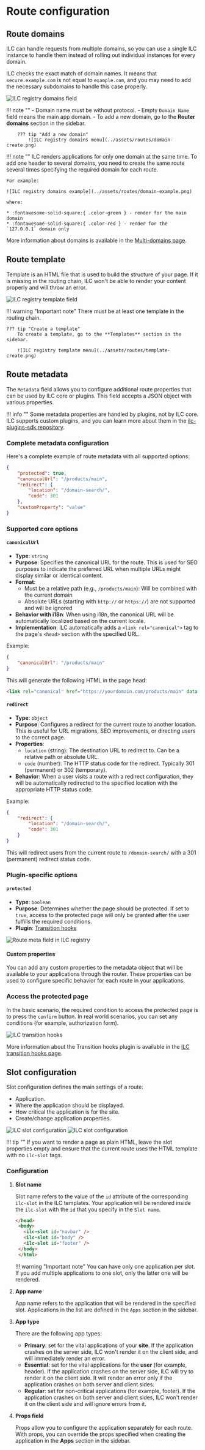 # Route configuration

## Route domains

ILC can handle requests from multiple domains, so you can use a single ILC instance to handle them instead of rolling out individual instances for every domain.

ILC checks the exact match of domain names. It means that `secure.example.com` is not equal to `example.com`, and you may need to add the necessary subdomains to handle this case properly.

![ILC registry domains field](../assets/routes/domain-field.png)

!!! note ""
    - Domain name must be without protocol.
    - Empty `Domain Name` field means the main app domain.
    - To add a new domain, go to the **Router domains** section in the sidebar.
        
        ??? tip "Add a new domain"
            ![ILC registry domains menu](../assets/routes/domain-create.png)

!!! note ""
    ILC renders applications for only one domain at the same time. To add one header to several domains, you need to create the same route several times specifying the required domain for each route.

    For example:

    ![ILC registry domains example](../assets/routes/domain-example.png)

    where:

    * :fontawesome-solid-square:{ .color-green } - render for the main domain
    * :fontawesome-solid-square:{ .color-red } - render for the `127.0.0.1` domain only

More information about domains is available in the [Multi-domains page](../multi-domains.md).

## Route template

Template is an HTML file that is used to build the structure of your page. If it is missing in the routing chain, ILC won't be able to render your content properly and will throw an error.

![ILC registry template field](../assets/routes/template-field.png)

!!! warning "Important note"
    There must be at least one template in the routing chain.

    ??? tip "Create a template"
        To create a template, go to the **Templates** section in the sidebar.

        ![ILC registry template menu](../assets/routes/template-create.png)

## Route metadata

The `Metadata` field allows you to configure additional route properties that can be used by ILC core or plugins. This field accepts a JSON object with various properties.

!!! info ""
Some metadata properties are handled by plugins, not by ILC core. ILC supports custom plugins, and you can learn more about them in the [ilc-plugins-sdk repository](https://github.com/namecheap/ilc-plugins-sdk).

### Complete metadata configuration

Here's a complete example of route metadata with all supported options:

```json
{
    "protected": true,
    "canonicalUrl": "/products/main",
    "redirect": {
        "location": "/domain-search/",
        "code": 301
    },
    "customProperty": "value"
}
```

### Supported core options

#### `canonicalUrl`

-   **Type**: `string`
-   **Purpose**: Specifies the canonical URL for the route. This is used for SEO purposes to indicate the preferred URL when multiple URLs might display similar or identical content.
-   **Format**:
    -   Must be a relative path (e.g., `/products/main`): Will be combined with the current domain
    -   Absolute URLs (starting with `http://` or `https://`) are not supported and will be ignored
-   **Behavior with i18n**: When using i18n, the canonical URL will be automatically localized based on the current locale.
-   **Implementation**: ILC automatically adds a `<link rel="canonical">` tag to the page's `<head>` section with the specified URL.

Example:

```json
{
    "canonicalUrl": "/products/main"
}
```

This will generate the following HTML in the page head:

```html
<link rel="canonical" href="https://yourdomain.com/products/main" data-ilc="1" />
```

#### `redirect`

-   **Type**: `object`
-   **Purpose**: Configures a redirect for the current route to another location. This is useful for URL migrations, SEO improvements, or directing users to the correct page.
-   **Properties**:
    -   `location` (string): The destination URL to redirect to. Can be a relative path or absolute URL.
    -   `code` (number): The HTTP status code for the redirect. Typically 301 (permanent) or 302 (temporary).
-   **Behavior**: When a user visits a route with a redirect configuration, they will be automatically redirected to the specified location with the appropriate HTTP status code.

Example:

```json
{
    "redirect": {
        "location": "/domain-search/",
        "code": 301
    }
}
```

This will redirect users from the current route to `/domain-search/` with a 301 (permanent) redirect status code.

### Plugin-specific options

#### `protected`

-   **Type**: `boolean`
-   **Purpose**: Determines whether the page should be protected. If set to `true`, access to the protected page will only be granted after the user fulfills the required conditions.
-   **Plugin**: [Transition hooks](https://github.com/namecheap/ilc-plugins-sdk/tree/master/src/plugins/transitionHooks)

![Route meta field in ILC registry](../assets/route_meta_field.gif)

#### Custom properties

You can add any custom properties to the metadata object that will be available to your applications through the router. These properties can be used to configure specific behavior for each route in your applications.

### Access the protected page

In the basic scenario, the required condition to access the protected page is to press the `confirm` button. In real world scenarios, you can set any conditions (for example, authorization form).

![ILC transition hooks](../assets/transition_hooks.gif)

More information about the Transition hooks plugin is available in the [ILC transition hooks page](../transition_hooks.md).

## Slot configuration

Slot configuration defines the main settings of a route:

- Application.
- Where the application should be displayed.
- How critical the application is for the site.
- Create/change application properties.

![ILC slot configuration](../assets/routes/slot-configuration1.png)
![ILC slot configuration](../assets/routes/slot-configuration2.png)

!!! tip ""
    If you want to render a page as plain HTML, leave the slot properties empty and ensure that the current route uses the HTML template with no `ilc-slot` tags.

### Configuration

1. **Slot name**
    
    Slot name refers to the value of the `id` attribute of the corresponding `ilc-slot` in the ILC templates. Your application will be rendered inside the `ilc-slot` with the `id` that you specify in the `Slot name`.

    ```html
    </head>
     <body>
       <ilc-slot id="navbar" />
       <ilc-slot id="body" />
       <ilc-slot id="footer" />
     </body>
     </html>
    ```

    !!! warning "Important note"
        You can have only one application per slot. If you add multiple applications to one slot, only the latter one will be rendered.

1. **App name**

    App name refers to the application that will be rendered in the specified slot. Applications in the list are defined in the `Apps` section in the sidebar.

1. **App type**

    There are the following app types:
     
    - **Primary**: set for the vital applications of your **site**. If the application crashes on the server side, ILC won't render it on the client side, and will immediately render an error.
    - **Essential**: set for the vital applications for the **user** (for example, header). If the application crashes on the server side, ILC will try to render it on the client side. It will render an error only if the application crashes on both server and client sides.
    - **Regular**: set for non-critical applications (for example, footer). If the application crashes on both server and client sides, ILC won't render it on the client side and will ignore errors from it.

1. **Props field**

    Props allow you to configure the application separately for each route. With props, you can override the props specified when creating the application in the **Apps** section in the sidebar.
